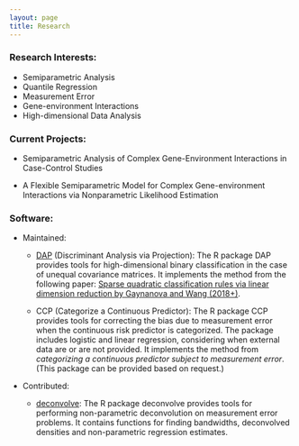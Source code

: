 ```yaml
---
layout: page
title: Research
---
```


### Research Interests:
- Semiparametric Analysis
- Quantile Regression
- Measurement Error
- Gene-environment Interactions
- High-dimensional Data Analysis

### Current Projects:

- Semiparametric Analysis of Complex Gene-Environment Interactions in Case-Control Studies


- A Flexible Semiparametric Model for Complex Gene-environment Interactions via Nonparametric Likelihood Estimation

### Software:

- Maintained:

   - [DAP](https://cran.r-project.org/web/packages/DAP/index.html) (Discriminant Analysis via Projection): The R package DAP provides tools for high-dimensional binary classification in the case of unequal covariance matrices. It implements the method from the following paper:
[Sparse quadratic classification rules via linear dimension reduction by Gaynanova and Wang (2018+)](https://arxiv.org/abs/1711.04817).

  - CCP (Categorize a Continuous Predictor): The R package CCP provides tools for correcting the bias due to measurement error when the continuous risk predictor is categorized. The package includes logistic and linear regression, considering when external data are or are not provided. It implements the method from _categorizing a continuous predictor subject to measurement error_.
    (This package can be provided based on request.)

- Contributed:

  - [deconvolve](https://github.com/TimothyHyndman/deconvolve): The R package deconvolve provides tools for performing non-parametric deconvolution on measurement error problems. It contains functions for finding bandwidths, deconvolved densities and non-parametric regression estimates.
